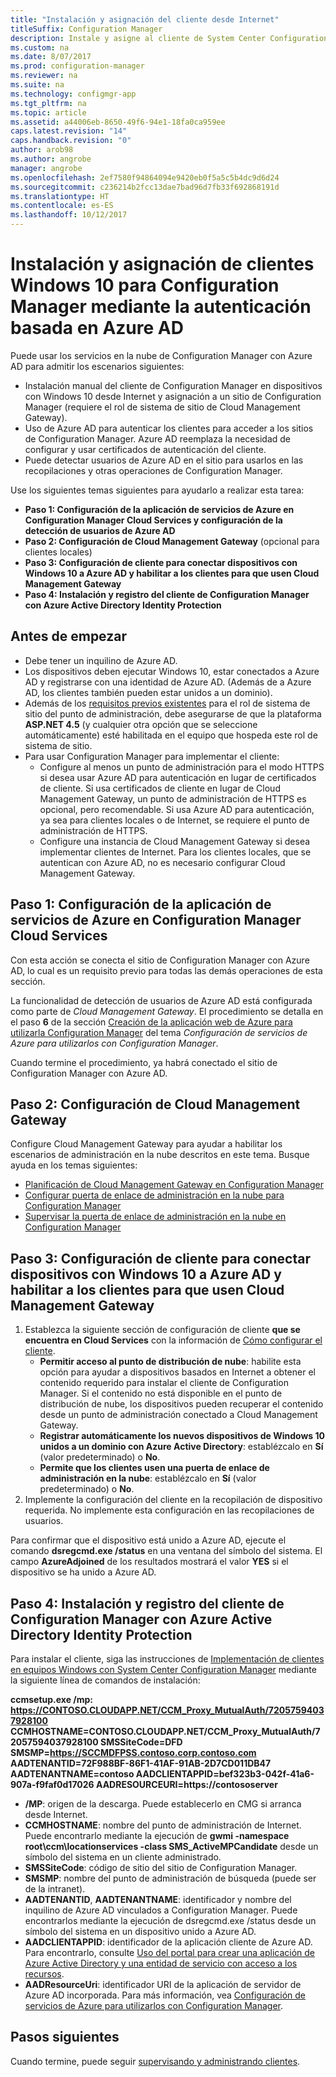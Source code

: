 ```yaml
---
title: "Instalación y asignación del cliente desde Internet"
titleSuffix: Configuration Manager
description: Instale y asigne al cliente de System Center Configuration Manager desde Internet.
ms.custom: na
ms.date: 8/07/2017
ms.prod: configuration-manager
ms.reviewer: na
ms.suite: na
ms.technology: configmgr-app
ms.tgt_pltfrm: na
ms.topic: article
ms.assetid: a44006eb-8650-49f6-94e1-18fa0ca959ee
caps.latest.revision: "14"
caps.handback.revision: "0"
author: arob98
ms.author: angrobe
manager: angrobe
ms.openlocfilehash: 2ef7580f94864094e9420eb0f5a5c5b4dc9d6d24
ms.sourcegitcommit: c236214b2fcc13dae7bad96d7fb33f692868191d
ms.translationtype: HT
ms.contentlocale: es-ES
ms.lasthandoff: 10/12/2017
---
```

# <a name="install-and-assign-configuration-manager-windows-10-clients-using-azure-ad-for-authentication"></a>Instalación y asignación de clientes Windows 10 para Configuration Manager mediante la autenticación basada en Azure AD

Puede usar los servicios en la nube de Configuration Manager con Azure AD para admitir los escenarios siguientes:

- Instalación manual del cliente de Configuration Manager en dispositivos con Windows 10 desde Internet y asignación a un sitio de Configuration Manager (requiere el rol de sistema de sitio de Cloud Management Gateway).
- Uso de Azure AD para autenticar los clientes para acceder a los sitios de Configuration Manager. Azure AD reemplaza la necesidad de configurar y usar certificados de autenticación del cliente.
- Puede detectar usuarios de Azure AD en el sitio para usarlos en las recopilaciones y otras operaciones de Configuration Manager.

Use los siguientes temas siguientes para ayudarlo a realizar esta tarea:

- **Paso 1: Configuración de la aplicación de servicios de Azure en Configuration Manager Cloud Services y configuración de la detección de usuarios de Azure AD**
- **Paso 2: Configuración de Cloud Management Gateway** (opcional para clientes locales)
- **Paso 3: Configuración de cliente para conectar dispositivos con Windows 10 a Azure AD y habilitar a los clientes para que usen Cloud Management Gateway**
- **Paso 4: Instalación y registro del cliente de Configuration Manager con Azure Active Directory Identity Protection**


## <a name="before-you-start"></a>Antes de empezar

- Debe tener un inquilino de Azure AD.
- Los dispositivos deben ejecutar Windows 10, estar conectados a Azure AD y registrarse con una identidad de Azure AD. (Además de a Azure AD, los clientes también pueden estar unidos a un dominio).
- Además de los [requisitos previos existentes](/sccm/core/plan-design/configs/site-and-site-system-prerequisites) para el rol de sistema de sitio del punto de administración, debe asegurarse de que la plataforma **ASP.NET 4.5** (y cualquier otra opción que se seleccione automáticamente) esté habilitada en el equipo que hospeda este rol de sistema de sitio.
- Para usar Configuration Manager para implementar el cliente:
    - Configure al menos un punto de administración para el modo HTTPS si desea usar Azure AD para autenticación en lugar de certificados de cliente.
        Si usa certificados de cliente en lugar de Cloud Management Gateway, un punto de administración de HTTPS es opcional, pero recomendable. Si usa Azure AD para autenticación, ya sea para clientes locales o de Internet, se requiere el punto de administración de HTTPS.
    - Configure una instancia de Cloud Management Gateway si desea implementar clientes de Internet. Para los clientes locales, que se autentican con Azure AD, no es necesario configurar Cloud Management Gateway.


## <a name="step-1-set-up-the-azure-services-app-in-configuration-manager-cloud-services"></a>Paso 1: Configuración de la aplicación de servicios de Azure en Configuration Manager Cloud Services

Con esta acción se conecta el sitio de Configuration Manager con Azure AD, lo cual es un requisito previo para todas las demás operaciones de esta sección. 

La funcionalidad de detección de usuarios de Azure AD está configurada como parte de *Cloud Management Gateway*. El procedimiento se detalla en el paso **6** de la sección [Creación de la aplicación web de Azure para utilizarla Configuration Manager](/sccm/core/servers/deploy/configure/Azure-services-wizard#webapp) del tema *Configuración de servicios de Azure para utilizarlos con Configuration Manager*.
    
Cuando termine el procedimiento, ya habrá conectado el sitio de Configuration Manager con Azure AD. 

## <a name="step-2-set-up-the-cloud-management-gateway"></a>Paso 2: Configuración de Cloud Management Gateway

Configure Cloud Management Gateway para ayudar a habilitar los escenarios de administración en la nube descritos en este tema. Busque ayuda en los temas siguientes: 

- [Planificación de Cloud Management Gateway en Configuration Manager](/sccm/core/clients/manage/plan-cloud-management-gateway)
- [Configurar puerta de enlace de administración en la nube para Configuration Manager](/sccm/core/clients/manage/setup-cloud-management-gateway)
- [Supervisar la puerta de enlace de administración en la nube en Configuration Manager](/sccm/core/clients/manage/monitor-clients-cloud-management-gateway)

## <a name="step-3-configure-client-settings-to-join-windows-10-devices-with-azure-ad-and-enable-clients-to-use-the-cloud-management-gateway"></a>Paso 3: Configuración de cliente para conectar dispositivos con Windows 10 a Azure AD y habilitar a los clientes para que usen Cloud Management Gateway

1.  Establezca la siguiente sección de configuración de cliente **que se encuentra en Cloud Services** con la información de [Cómo configurar el cliente](/sccm/core/clients/deploy/configure-client-settings).
    - **Permitir acceso al punto de distribución de nube**: habilite esta opción para ayudar a dispositivos basados en Internet a obtener el contenido requerido para instalar el cliente de Configuration Manager. Si el contenido no está disponible en el punto de distribución de nube, los dispositivos pueden recuperar el contenido desde un punto de administración conectado a Cloud Management Gateway.
    - **Registrar automáticamente los nuevos dispositivos de Windows 10 unidos a un dominio con Azure Active Directory**: establézcalo en **Sí** (valor predeterminado) o **No**.
    - **Permite que los clientes usen una puerta de enlace de administración en la nube**: establézcalo en **Sí** (valor predeterminado) o **No**.
2.  Implemente la configuración del cliente en la recopilación de dispositivo requerida. No implemente esta configuración en las recopilaciones de usuarios.

Para confirmar que el dispositivo está unido a Azure AD, ejecute el comando **dsregcmd.exe /status** en una ventana del símbolo del sistema. El campo **AzureAdjoined** de los resultados mostrará el valor **YES** si el dispositivo se ha unido a Azure AD.


## <a name="step-4-install-and-register-the-configuration-manager-client-using-azure-active-directory-identity"></a>Paso 4: Instalación y registro del cliente de Configuration Manager con Azure Active Directory Identity Protection

Para instalar el cliente, siga las instrucciones de [Implementación de clientes en equipos Windows con System Center Configuration Manager](/sccm/core/clients/deploy/deploy-clients-to-windows-computers#a-namebkmkmanuala-how-to-install-clients-manually) mediante la siguiente línea de comandos de instalación: 

**ccmsetup.exe /mp&#58; https://CONTOSO.CLOUDAPP.NET/CCM_Proxy_MutualAuth/72057594037928100 CCMHOSTNAME=CONTOSO.CLOUDAPP.NET/CCM_Proxy_MutualAuth/72057594037928100 SMSSiteCode=DFD SMSMP=https://SCCMDFPSS.contoso.corp.contoso.com AADTENANTID=72F988BF-86F1-41AF-91AB-2D7CD011DB47 AADTENANTNAME=contoso  AADCLIENTAPPID=bef323b3-042f-41a6-907a-f9faf0d17026 AADRESOURCEURI=https://contososerver**

- **/MP**: origen de la descarga. Puede establecerlo en CMG si arranca desde Internet.
- **CCMHOSTNAME**: nombre del punto de administración de Internet. Puede encontrarlo mediante la ejecución de **gwmi -namespace root\ccm\locationservices -class SMS_ActiveMPCandidate** desde un símbolo del sistema en un cliente administrado.
- **SMSSiteCode**: código de sitio del sitio de Configuration Manager.
- **SMSMP**: nombre del punto de administración de búsqueda (puede ser de la intranet).
- **AADTENANTID**, **AADTENANTNAME**: identificador y nombre del inquilino de Azure AD vinculados a Configuration Manager. Puede encontrarlos mediante la ejecución de dsregcmd.exe /status desde un símbolo del sistema en un dispositivo unido a Azure AD.
- **AADCLIENTAPPID**: identificador de la aplicación cliente de Azure AD. Para encontrarlo, consulte [Uso del portal para crear una aplicación de Azure Active Directory y una entidad de servicio con acceso a los recursos](https://docs.microsoft.com/azure/azure-resource-manager/resource-group-create-service-principal-portal#get-application-id-and-authentication-key).
- **AADResourceUri**: identificador URI de la aplicación de servidor de Azure AD incorporada. Para más información, vea [Configuración de servicios de Azure para utilizarlos con Configuration Manager](/sccm/core/servers/deploy/configure/azure-services-wizard).




## <a name="next-steps"></a>Pasos siguientes

Cuando termine, puede seguir [supervisando y administrando clientes](/sccm/core/clients/manage/monitor-clients).
